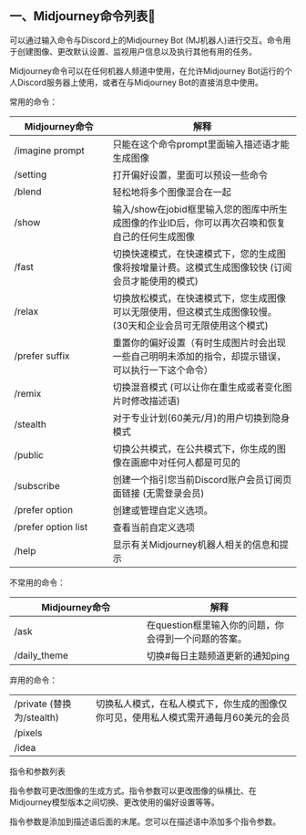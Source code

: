 





## 一、Midjourney命令列表🎨

可以通过输入命令与Discord上的Midjourney Bot (MJ机器人)进行交互。命令用于创建图像、更改默认设置、监视用户信息以及执行其他有用的任务。

Midjourney命令可以在任何机器人频道中使用，在允许Midjourney Bot运行的个人Discord服务器上使用，或者在与Midjourney Bot的直接消息中使用。

常用的命令：

| Midjourney命令<img width=200/> | 解释                                                         |
| ------------------------------ | ------------------------------------------------------------ |
| /imagine prompt                | 只能在这个命令prompt里面输入描述语才能生成图像               |
| /setting                       | 打开偏好设置，里面可以预设一些命令                           |
| /blend                         | 轻松地将多个图像混合在一起                                   |
| /show                          | 输入/show在jobid框里输入您的图库中所生成图像的作业ID后，你可以再次召唤和恢复自己的任何生成图像 |
| /fast                          | 切换快速模式，在快速模式下，您的生成图像将按增量计费。这模式生成图像较快 (订阅会员才能使用的模式) |
| /relax                         | 切换放松模式，在快速模式下，您生成图像可以无限使用，但这模式生成图像较慢。(30天和企业会员可无限使用这个模式) |
| /prefer suffix                 | 重置你的偏好设置（有时生成图片时会出现一些自己明明未添加的指令，却提示错误，可以执行一下这个命令） |
| /remix                         | 切换混音模式 (可以让你在重生成或者变化图片时修改描述语)      |
| /stealth                       | 对于专业计划(60美元/月)的用户切换到隐身模式                  |
| /public                        | 切换公共模式，在公共模式下，你生成的图像在画廊中对任何人都是可见的 |
| /subscribe                     | 创建一个指引您当前Discord账户会员订阅页面链接 (无需登录会员) |
| /prefer option                 | 创建或管理自定义选项。                                       |
| /prefer option list            | 查看当前自定义选项                                           |
| /help                          | 显示有关Midjourney机器人相关的信息和提示                     |

不常用的命令：

| Midjourney命令<img width=200/> | 解释                                                 |
| ------------------------------ | ---------------------------------------------------- |
| /ask                           | 在question框里输入你的问题，你会得到一个问题的答案。 |
| /daily_theme                   | 切换#每日主题频道更新的通知ping                      |

弃用的命令：

|                           |                                                              |
| ------------------------- | ------------------------------------------------------------ |
| /private (替换为/stealth) | 切换私人模式，在私人模式下，你生成的图像仅你可见，使用私人模式需开通每月60美元的会员 |
| /pixels                   |                                                              |
| /idea                     |                                                              |

指令和参数列表

指令参数可更改图像的生成方式。指令参数可以更改图像的纵横比、在 Midjourney模型版本之间切换、更改使用的偏好设置等等。

指令参数是添加到描述语后面的末尾。您可以在描述语中添加多个指令参数。